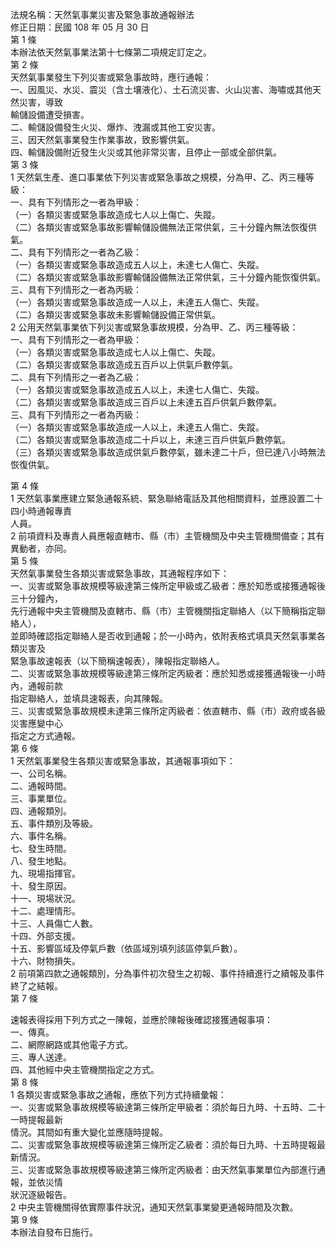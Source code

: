 法規名稱：天然氣事業災害及緊急事故通報辦法  
修正日期：民國 108 年 05 月 30 日  
第 1 條  
本辦法依天然氣事業法第十七條第二項規定訂定之。  
第 2 條  
天然氣事業發生下列災害或緊急事故時，應行通報：  
一、因風災、水災、震災（含土壤液化）、土石流災害、火山災害、海嘯或其他天然災害，導致  
輸儲設備遭受損害。  
二、輸儲設備發生火災、爆炸、洩漏或其他工安災害。  
三、因天然氣事業發生作業事故，致影響供氣。  
四、輸儲設備附近發生火災或其他非常災害，且停止一部或全部供氣。  
第 3 條  
1 天然氣生產、進口事業依下列災害或緊急事故之規模，分為甲、乙、丙三種等級：  
一、具有下列情形之一者為甲級：  
（一）各類災害或緊急事故造成七人以上傷亡、失蹤。  
（二）各類災害或緊急事故影響輸儲設備無法正常供氣，三十分鐘內無法恢復供氣。  
二、具有下列情形之一者為乙級：  
（一）各類災害或緊急事故造成五人以上，未達七人傷亡、失蹤。  
（二）各類災害或緊急事故影響輸儲設備無法正常供氣，三十分鐘內能恢復供氣。  
三、具有下列情形之一者為丙級：  
（一）各類災害或緊急事故造成一人以上，未達五人傷亡、失蹤。  
（二）各類災害或緊急事故未影響輸儲設備正常供氣。  
2 公用天然氣事業依下列災害或緊急事故規模，分為甲、乙、丙三種等級：  
一、具有下列情形之一者為甲級：  
（一）各類災害或緊急事故造成七人以上傷亡、失蹤。  
（二）各類災害或緊急事故造成五百戶以上供氣戶數停氣。  
二、具有下列情形之一者為乙級：  
（一）各類災害或緊急事故造成五人以上，未達七人傷亡、失蹤。  
（二）各類災害或緊急事故造成三百戶以上未達五百戶供氣戶數停氣。  
三、具有下列情形之一者為丙級：  
（一）各類災害或緊急事故造成一人以上，未達五人傷亡、失蹤。  
（二）各類災害或緊急事故造成二十戶以上，未達三百戶供氣戶數停氣。  
（三）各類災害或緊急事故造成供氣戶數停氣，雖未達二十戶，但已達八小時無法恢復供氣。  


第 4 條  
1 天然氣事業應建立緊急通報系統、緊急聯絡電話及其他相關資料，並應設置二十四小時通報專責  
人員。  
2 前項資料及專責人員應報直轄市、縣（市）主管機關及中央主管機關備查；其有異動者，亦同。  
第 5 條  
天然氣事業發生各類災害或緊急事故，其通報程序如下：  
一、災害或緊急事故規模等級達第三條所定甲級或乙級者：應於知悉或接獲通報後三十分鐘內，  
先行通報中央主管機關及直轄市、縣（市）主管機關指定聯絡人（以下簡稱指定聯絡人），  
並即時確認指定聯絡人是否收到通報；於一小時內，依附表格式填具天然氣事業各類災害及  
緊急事故速報表（以下簡稱速報表），陳報指定聯絡人。  
二、災害或緊急事故規模等級達第三條所定丙級者：應於知悉或接獲通報後一小時內，通報前款  
指定聯絡人，並填具速報表，向其陳報。  
三、災害或緊急事故規模未達第三條所定丙級者：依直轄市、縣（市）政府或各級災害應變中心  
指定之方式通報。  
第 6 條  
1 天然氣事業發生各類災害或緊急事故，其通報事項如下：  
一、公司名稱。  
二、通報時間。  
三、事業單位。  
四、通報類別。  
五、事件類別及等級。  
六、事件名稱。  
七、發生時間。  
八、發生地點。  
九、現場指揮官。  
十、發生原因。  
十一、現場狀況。  
十二、處理情形。  
十三、人員傷亡人數。  
十四、外部支援。  
十五、影響區域及停氣戶數（依區域別填列該區停氣戶數）。  
十六、財物損失。  
2 前項第四款之通報類別，分為事件初次發生之初報、事件持續進行之續報及事件終了之結報。  
第 7 條  


速報表得採用下列方式之一陳報，並應於陳報後確認接獲通報事項：  
一、傳真。  
二、網際網路或其他電子方式。  
三、專人送達。  
四、其他經中央主管機關指定之方式。  
第 8 條  
1 各類災害或緊急事故之通報，應依下列方式持續彙報：  
一、災害或緊急事故規模等級達第三條所定甲級者：須於每日九時、十五時、二十一時提報最新  
情況。其間如有重大變化並應隨時提報。  
二、災害或緊急事故規模等級達第三條所定乙級者：須於每日九時、十五時提報最新情況。  
三、災害或緊急事故規模等級達第三條所定丙級者：由天然氣事業單位內部進行通報，並依災情  
狀況逐級報告。  
2 中央主管機關得依實際事件狀況，通知天然氣事業變更通報時間及次數。  
第 9 條  
本辦法自發布日施行。  


